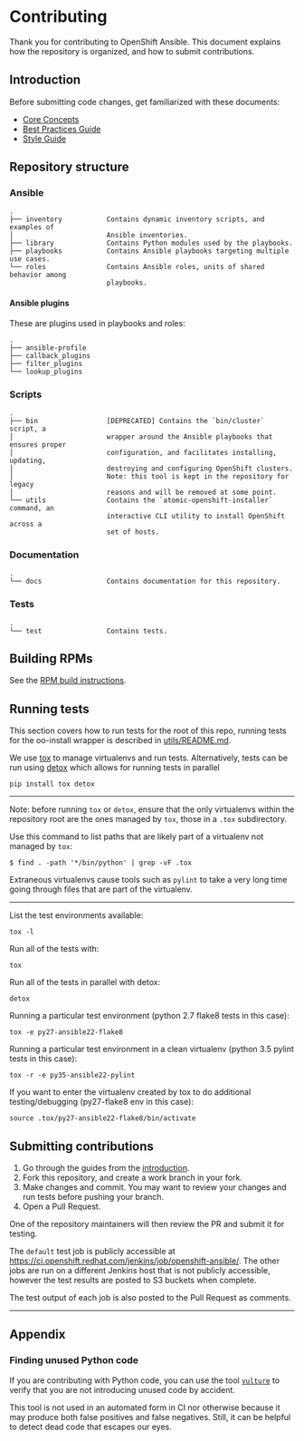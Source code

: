 # Contributing

Thank you for contributing to OpenShift Ansible. This document explains how the
repository is organized, and how to submit contributions.

## Introduction

Before submitting code changes, get familiarized with these documents:

- [Core Concepts](https://github.com/openshift/openshift-ansible/blob/master/docs/core_concepts_guide.adoc)
- [Best Practices Guide](https://github.com/openshift/openshift-ansible/blob/master/docs/best_practices_guide.adoc)
- [Style Guide](https://github.com/openshift/openshift-ansible/blob/master/docs/style_guide.adoc)

## Repository structure

### Ansible

```
.
├── inventory           Contains dynamic inventory scripts, and examples of
│                       Ansible inventories.
├── library             Contains Python modules used by the playbooks.
├── playbooks           Contains Ansible playbooks targeting multiple use cases.
└── roles               Contains Ansible roles, units of shared behavior among
                        playbooks.
```

#### Ansible plugins

These are plugins used in playbooks and roles:

```
.
├── ansible-profile
├── callback_plugins
├── filter_plugins
└── lookup_plugins
```

### Scripts

```
.
├── bin                 [DEPRECATED] Contains the `bin/cluster` script, a
│                       wrapper around the Ansible playbooks that ensures proper
│                       configuration, and facilitates installing, updating,
│                       destroying and configuring OpenShift clusters.
│                       Note: this tool is kept in the repository for legacy
│                       reasons and will be removed at some point.
└── utils               Contains the `atomic-openshift-installer` command, an
                        interactive CLI utility to install OpenShift across a
                        set of hosts.
```

### Documentation

```
.
└── docs                Contains documentation for this repository.
```

### Tests

```
.
└── test                Contains tests.
```

## Building RPMs

See the [RPM build instructions](BUILD.md).

## Running tests

This section covers how to run tests for the root of this repo, running tests 
for the oo-install wrapper is described in [utils/README.md](utils/README.md).

We use [tox](http://readthedocs.org/docs/tox/) to manage virtualenvs and run
tests. Alternatively, tests can be run using
[detox](https://pypi.python.org/pypi/detox/) which allows for running tests in
parallel


```
pip install tox detox
```

---

Note: before running `tox` or `detox`, ensure that the only virtualenvs within
the repository root are the ones managed by `tox`, those in a `.tox`
subdirectory.

Use this command to list paths that are likely part of a virtualenv not managed
by `tox`:

```
$ find . -path '*/bin/python' | grep -vF .tox
```

Extraneous virtualenvs cause tools such as `pylint` to take a very long time
going through files that are part of the virtualenv.

---

List the test environments available:
```
tox -l
```

Run all of the tests with:
```
tox
```

Run all of the tests in parallel with detox:
```
detox
```

Running a particular test environment (python 2.7 flake8 tests in this case):
```
tox -e py27-ansible22-flake8
```

Running a particular test environment in a clean virtualenv (python 3.5 pylint
tests in this case):
```
tox -r -e py35-ansible22-pylint
```

If you want to enter the virtualenv created by tox to do additional
testing/debugging (py27-flake8 env in this case):
```
source .tox/py27-ansible22-flake8/bin/activate
```

## Submitting contributions

1. Go through the guides from the [introduction](#Introduction).
2. Fork this repository, and create a work branch in your fork.
3. Make changes and commit. You may want to review your changes and run tests
   before pushing your branch.
4. Open a Pull Request.

One of the repository maintainers will then review the PR and submit it for
testing.

The `default` test job is publicly accessible at
https://ci.openshift.redhat.com/jenkins/job/openshift-ansible/. The other jobs
are run on a different Jenkins host that is not publicly accessible, however the
test results are posted to S3 buckets when complete.

The test output of each job is also posted to the Pull Request as comments.

---

## Appendix

### Finding unused Python code

If you are contributing with Python code, you can use the tool
[`vulture`](https://pypi.python.org/pypi/vulture) to verify that you are not
introducing unused code by accident.

This tool is not used in an automated form in CI nor otherwise because it may
produce both false positives and false negatives. Still, it can be helpful to
detect dead code that escapes our eyes.

